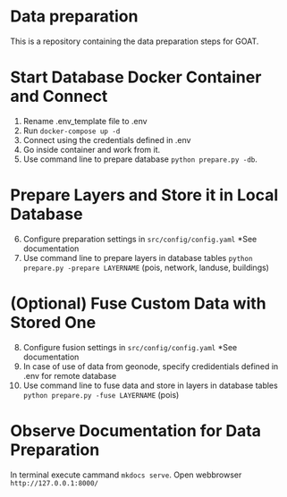 # Data preparation
This is a repository containing the data preparation steps for GOAT. 


# Start Database Docker Container and Connect

1. Rename .env_template file to .env
2. Run `docker-compose up -d`
3. Connect using the credentials defined in .env
4. Go inside container and work from it.
5. Use command line to prepare database `python prepare.py -db`.

#  Prepare Layers and Store it in Local Database

6. Configure preparation settings in `src/config/config.yaml` *See documentation 
7. Use command line to prepare layers in database tables `python prepare.py -prepare LAYERNAME` (pois, network, landuse, buildings)

# (Optional) Fuse Custom Data with Stored One

8. Configure fusion settings in `src/config/config.yaml` *See documentation
9. In case of use of data from geonode, specify credidentials defined in .env for remote database
10. Use command line to fuse data and store in layers in database tables `python prepare.py -fuse LAYERNAME` (pois)


# Observe Documentation for Data Preparation

In terminal execute cammand `mkdocs serve`.
Open webbrowser `http://127.0.0.1:8000/` 